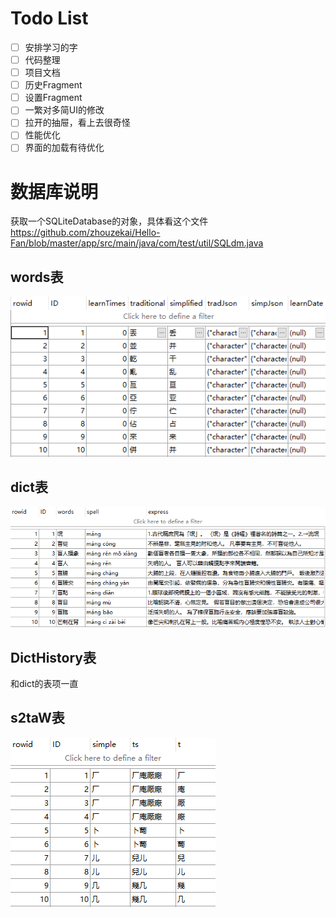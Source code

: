 # Todo List

- [ ] 安排学习的字
- [ ] 代码整理
- [ ] 项目文档
- [ ] 历史Fragment
- [ ] 设置Fragment
- [ ] 一繁对多简UI的修改
- [ ] 拉开的抽屉，看上去很奇怪
- [ ] 性能优化
- [ ] 界面的加载有待优化

# 数据库说明

获取一个SQLiteDatabase的对象，具体看这个文件
https://github.com/zhouzekai/Hello-Fan/blob/master/app/src/main/java/com/test/util/SQLdm.java

## words表

![](img/db_wordsInfo.png)

## dict表

![](img/db_dict.png)

## DictHistory表

和dict的表项一直

## s2taW表

![](img/db_s2aw.png)
